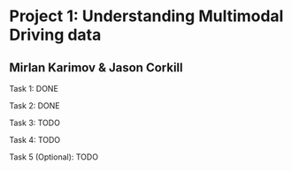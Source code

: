 # Project 1: Understanding Multimodal Driving data
## Mirlan Karimov & Jason Corkill
 Task 1: DONE 

 Task 2: DONE

 Task 3: TODO

 Task 4: TODO

 Task 5 (Optional): TODO
